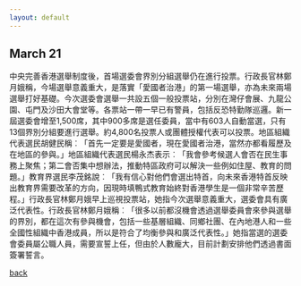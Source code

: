 ```yaml
---
layout: default
---
```


## March 21

中央完善香港選舉制度後，首場選委會界別分組選舉仍在進行投票。行政長官林鄭月娥稱，今場選舉意義重大，是落實「愛國者治港」的第一場選舉，亦為未來兩場選舉打好基礎。今次選委會選舉一共設五個一般投票站，分別在灣仔會展、九龍公園、屯門及沙田大會堂等。各票站一帶一早已有警員，包括反恐特勤隊巡邏。新一屆選委會增至1,500席，其中900多席是選任委員，當中有603人自動當選，只有13個界別分組要進行選舉。約4,800名投票人或團體授權代表可以投票。地區組織代表選民胡健民稱︰「首先一定要是愛國者，現在愛國者治港，當然亦都看履歷及在地區的參與。」地區組織代表選民楊永杰表示︰「我會參考候選人會否在民生事務上聚焦；第二會否集中想辦法，推動特區政府可以解決一些例如住屋、教育的問題。」教育界選民李茂銘說︰「我有信心對他們會選出特首，向未來香港特首反映出教育界需要改革的方向，因現時填鴨式教育始終對香港學生是一個非常辛苦歷程。」行政長官林鄭月娥早上巡視投票站，她指今次選舉意義重大，選委會具有廣泛代表性。行政長官林鄭月娥稱︰「很多以前都沒機會透過選舉委員會來參與選舉的界別，都在這次有參與機會，包括一些基層組織、同鄉社團、在內地港人和一些全國性組織中香港成員，所以是符合了均衡參與和廣泛代表性。」她指當選的選委會委員屬公職人員，需要宣誓上任，但由於人數龐大，目前計劃安排他們透過書面簽署誓言。

[back](./)
